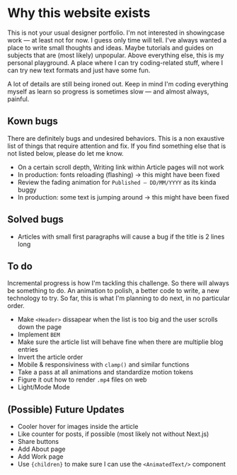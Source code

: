 # Why this website exists

This is not your usual designer portfolio. I'm not interested in showingcase work — at least not for now. I guess only time will tell. I've always wanted a place to write small thoughts and ideas. Maybe tutorials and guides on subjects that are (most likely) unpopular. Above everything else, this is my personal playground. A place where I can try coding-related stuff, where I can try new text formats and just have some fun.

A lot of details are still being ironed out. Keep in mind I'm coding everything myself as learn so progress is sometimes slow — and almost always, painful.

## Kown bugs

There are definitely bugs and undesired behaviors. This is a non exaustive list of things that require attention and fix. If you find something else that is not listed below, please do let me know.

- On a certain scroll depth, Writing link within Article pages will not work
- In production: fonts reloading (flashing) -> this might have been fixed
- Review the fading animation for `Published — DD/MM/YYYY` as its kinda buggy
- In production: some text is jumping around -> this might have been fixed

## Solved bugs

- Articles with small first paragraphs will cause a bug if the title is 2 lines long

## To do

Incremental progress is how I'm tackling this challenge. So there will always be something to do. An animation to polish, a better code to write, a new technology to try. So far, this is what I'm planning to do next, in no particular order.

- Make `<Header>` dissapear when the list is too big and the user scrolls down the page
- Implement `BEM`
- Make sure the article list will behave fine when there are multiplie blog entries
- Invert the article order
- Mobile & responsiviness with `clamp()` and similar functions
- Take a pass at all animations and standardize motion tokens
- Figure it out how to render `.mp4` files on web
- Light/Mode Mode

## (Possible) Future Updates

- Cooler hover for images inside the article
- Like counter for posts, if possible (most likely not without Next.js)
- Share buttons
- Add About page
- Add Work page
- Use `{children}` to make sure I can use the `<AnimatedText/>` component
